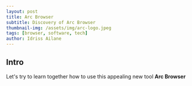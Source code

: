 ```yaml
---
layout: post
title: Arc Browser
subtitle: Discovery of Arc Browser
thumbnail-img: /assets/img/arc-logo.jpeg
tags: [browser, software, tech]
author: Idriss Ailane
---
```


## Intro

Let's try to learn together how to use this appealing new tool **Arc Browser**